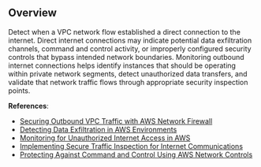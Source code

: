 ## Overview

Detect when a VPC network flow established a direct connection to the internet. Direct internet connections may indicate potential data exfiltration channels, command and control activity, or improperly configured security controls that bypass intended network boundaries. Monitoring outbound internet connections helps identify instances that should be operating within private network segments, detect unauthorized data transfers, and validate that network traffic flows through appropriate security inspection points.

**References**:
- [Securing Outbound VPC Traffic with AWS Network Firewall](https://aws.amazon.com/blogs/networking-and-content-delivery/securing-egress-using-aws-network-firewall/)
- [Detecting Data Exfiltration in AWS Environments](https://aws.amazon.com/blogs/security/how-to-help-protect-data-exfiltration-via-aws-managed-services-with-slack-notifications/)
- [Monitoring for Unauthorized Internet Access in AWS](https://aws.amazon.com/blogs/security/how-to-identify-manage-internet-facing-resources-within-your-account/)
- [Implementing Secure Traffic Inspection for Internet Communications](https://aws.amazon.com/blogs/networking-and-content-delivery/centralized-inspection-architecture-with-aws-gateway-load-balancer-and-aws-transit-gateway/)
- [Protecting Against Command and Control Using AWS Network Controls](https://aws.amazon.com/blogs/security/how-to-use-amazon-guardduty-and-amazon-detective-to-identify-and-remediate-cryptocurrency-mining/)